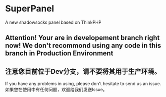 # SuperPanel
A new shadowsocks panel based on ThinkPHP

## Attention! Your are in developement branch right now! We don't  recommond using any code in this branch in Production Environment

## 注意您目前位于Dev分支，请不要将其用于生产环境。

If you have any problems in using, please don't hesitate to send us an issue.
如果您在使用中有任何问题，欢迎给我们发送Issue。
